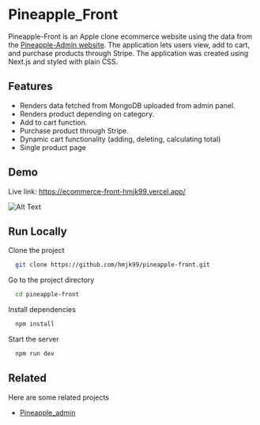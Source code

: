 
# Pineapple_Front

Pineapple-Front is an Apple clone ecommerce website using the data from the [Pineapple-Admin website](https://ecommerce-admin-hmjk99.vercel.app/). The application lets users view, add to cart, and purchase products through Stripe. The application was created using Next.js and styled with plain CSS.
## Features

- Renders data fetched from MongoDB uploaded from admin panel.
- Renders product depending on category.
- Add to cart function.
- Purchase product through Stripe.
- Dynamic cart functionality (adding, deleting, calculating total)
- Single product page

## Demo

Live link: https://ecommerce-front-hmjk99.vercel.app/

![Alt Text](https://media.giphy.com/media/v1.Y2lkPTc5MGI3NjExNWIzZGYyOGM5MWQ1YjdhYWY3ZTg2MmQzYWI3YzU1ZjcyODcyYzU5MSZlcD12MV9pbnRlcm5hbF9naWZzX2dpZklkJmN0PWc/ygLyQ0MdPCm74oGlHr/giphy.gif)

## Run Locally

Clone the project

```bash
  git clone https://github.com/hmjk99/pineapple-front.git
```

Go to the project directory

```bash
  cd pineapple-front
```

Install dependencies

```bash
  npm install
```

Start the server

```bash
  npm run dev
```


## Related

Here are some related projects

- [Pineapple_admin](https://github.com/hmjk99/pineapple-admin)

